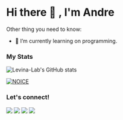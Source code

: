# Hi there 👋 , I'm Andre

Other thing you need to know:
- 🌱 I’m currently learning on programming.

### My Stats
![Levina-Lab's GitHub stats](https://github-readme-stats.vercel.app/api?username=an-dreee&show_icons=true&theme=radical)

[![NOICE](https://github-readme-stats.vercel.app/api/top-langs/?username=an-dreee&layout=compact&theme=midnight-purple&hide=Css)](https://github.com/levina-lab)

### Let's connect!
<p>
    <a href="https://instagram.com/ndre9310" target="blank"><img src="https://img.shields.io/badge/@ndre9310-30302f?style=flat&logo=instagram" /></a>
    <a href="https://m.facebook.com/bangbosnamonyo?ref=bookmarks" target="blank"><img src="https://img.shields.io/badge/Andre-30302f?style=flat&logo=facebook" /></a>
    <a href="https://t.me/Andreskyz" target="blank"><img src="https://img.shields.io/badge/@Andreskyz-30302f?style=flat&logo=telegram" /></a>
    <a href="https://twitter.com/skyzuuuuu" target="blank"><img src="https://img.shields.io/badge/@skyzuuuuu-30302f?style=flat&logo=twitter" /></a>
</p>
